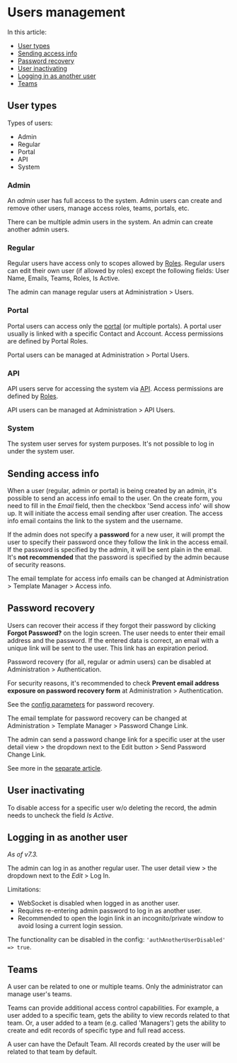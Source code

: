 # Users management

In this article:

* [User types](#user-types)
* [Sending access info](#sending-access-info)
* [Password recovery](#password-recovery)
* [User inactivating](#user-inactivating)
* [Logging in as another user](#logging-in-as-another-user)
* [Teams](#teams)

## User types

Types of users:

* Admin
* Regular
* Portal
* API
* System

### Admin

An *admin* user has full access to the system. Admin users can create and remove other users, manage access roles, teams, portals, etc.

There can be multiple admin users in the system. An admin can create another admin users.

### Regular

Regular users have access only to scopes allowed by [Roles](roles-management.md). Regular users can edit their own user (if allowed by roles) except the following fields: User Name, Emails, Teams, Roles, Is Active.

The admin can manage regular users at Administration > Users.

### Portal

Portal users can access only the [portal](portal.md) (or multiple portals). A portal user usually is linked with a specific Contact and Account. Access permissions are defined by Portal Roles.

Portal users can be managed at Administration > Portal Users.

### API

API users serve for accessing the system via [API](../development/api.md). Access permissions are defined by [Roles](roles-management.md).

API users can be managed at Administration > API Users.

### System

The system user serves for system purposes. It's not possible to log in under the system user.

## Sending access info

When a user (regular, admin or portal) is being created by an admin, it's possible to send an access info email to the user. On the create form, you need to fill in the *Email* field, then the checkbox 'Send access info' will show up. It will initiate the access email sending after user creation. The access info email contains the link to the system and the username.

If the admin does not specify a **password** for a new user, it will prompt the user to specify their password once they follow the link in the access email. If the password is specified by the admin, it will be sent plain in the email. It's **not recommended** that the password is specified by the admin because of security reasons.

The email template for access info emails can be changed at Administration > Template Manager > Access info.

## Password recovery

Users can recover their access if they forgot their password by clicking **Forgot Password?** on the login screen. The user needs to enter their email address and the password. If the entered data is correct, an email with a unique link will be sent to the user. This link has an expiration period.

Password recovery (for all, regular or admin users) can be disabled at Administration > Authentication.

For security reasons, it's recommended to check **Prevent email address exposure on password recovery form** at Administration > Authentication.

See the [config parameters](config-params.md#passwords) for password recovery.

The email template for password recovery can be changed at Administration > Template Manager > Password Change Link.

The admin can send a password change link for a specific user at the user detail view > the dropdown next to the Edit button > Send Password Change Link.

See more in the [separate article](passwords.md).

## User inactivating

To disable access for a specific user w/o deleting the record, the admin needs to uncheck the field *Is Active*.

## Logging in as another user

*As of v7.3.*

The admin can log in as another regular user. The user detail view > the dropdown next to the *Edit* > Log In.

Limitations:

* WebSocket is disabled when logged in as another user.
* Requires re-entering admin password to log in as another user.
* Recommended to open the login link in an incognito/private window to avoid losing a current login session.

The functionality can be disabled in the config: `'authAnotherUserDisabled' => true`.

## Teams

A user can be related to one or multiple teams. Only the administrator can manage user's teams.

Teams can provide additional access control capabilities. For example, a user added to a specific team, gets the ability to view records related to that team. Or, a user added to a team (e.g. called 'Managers') gets the ability to create and edit records of specific type and full read access.

A user can have the Default Team. All records created by the user will be related to that team by default.

